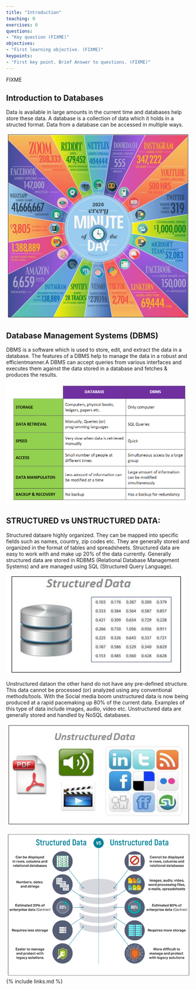 ```yaml
---
title: "Introduction"
teaching: 0
exercises: 0
questions:
- "Key question (FIXME)"
objectives:
- "First learning objective. (FIXME)"
keypoints:
- "First key point. Brief Answer to questions. (FIXME)"
---
```

FIXME

## Introduction to Databases

Data is available in large amounts in the current time and databases help store these data. A database is a collection of data which it holds in a structed format. Data from a database can be accessed in multiple ways. 

![image_1](../fig/image_1.png)

## Database Management Systems (DBMS)
DBMS is a software which is used to store, edit, and extract the data in a database.  The features of a DBMS help to manage the data in a robust and efficientmanner.A DBMS can accept queries  from  various  interfaces  and  executes  them  against  the  data  stored  in  a  database  and fetches & produces the results.

![image_2](../fig/image_2.png)

## STRUCTURED vs UNSTRUCTURED DATA:
Structured  dataare  highly  organized. They  can  be  mapped  into  specific  fields  such  as names, country, zip codes etc. They are generally stored and organized in the format of tables and spreadsheets. Structured data are easy to work with and make up 20% of the data currently. Generally structured data are stored in RDBMS (Relational Database Management Systems) and are managed using SQL (Structured Query Language).

![image_3](../fig/image_3.png)

Unstructured  dataon  the  other  hand  do  not  have  any pre-defined  structure. This data cannot be processed (or) analyzed using any conventional methods/tools. With the Social media boom unstructured data is now  being produced at a rapid pacemaking up 80% of the current data. Examples  of  this  type    of  data  include  images,  audio,  video  etc.  Unstructured    data  are generally stored and handled by NoSQL databases.

![image_4](../fig/image_4.png)

![image_5](../fig/image_5.png)
{% include links.md %}

